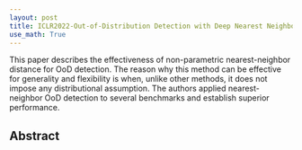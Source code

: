 ```yaml
---
layout: post
title: ICLR2022-Out-of-Distribution Detection with Deep Nearest Neighbors
use_math: True
---
```


This paper describes the effectiveness of non-parametric nearest-neighbor distance for OoD detection.
The reason why this method can be effective for generality and flexibility is when, unlike other methods, it does not impose
any distributional assumption. The authors applied nearest-neighbor OoD detection to several benchmarks and establish superior performance.


## Abstract


